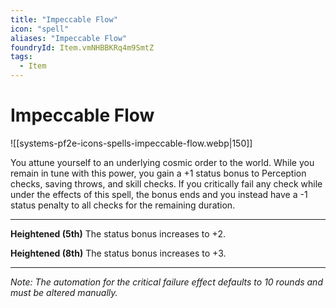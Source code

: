 ```yaml
---
title: "Impeccable Flow"
icon: "spell"
aliases: "Impeccable Flow"
foundryId: Item.vmNHBBKRq4m9SmtZ
tags:
  - Item
---
```


# Impeccable Flow
![[systems-pf2e-icons-spells-impeccable-flow.webp|150]]

You attune yourself to an underlying cosmic order to the world. While you remain in tune with this power, you gain a +1 status bonus to Perception checks, saving throws, and skill checks. If you critically fail any check while under the effects of this spell, the bonus ends and you instead have a -1 status penalty to all checks for the remaining duration.

* * *

**Heightened (5th)** The status bonus increases to +2.

**Heightened (8th)** The status bonus increases to +3.

* * *

_Note: The automation for the critical failure effect defaults to 10 rounds and must be altered manually._
